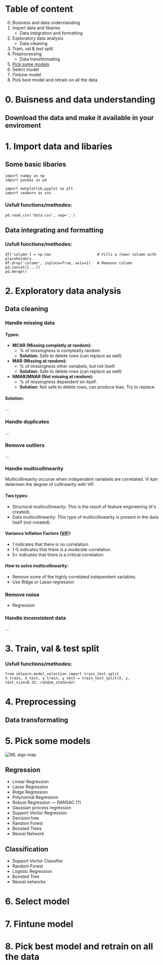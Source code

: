 # Table of content
0. Buisness and data understanding
1. Import data and libaries
   - Data integration and formatting
2. Exploratory data analysis
   - Data cleaning
3. Train, val & test split
4. Preprocessing
   - Data transformating
5. [Pick some models](https://github.com/Evnsn/Kaggle/blob/main/Kaggle/workflow/README.md#5-pick-some-models)
6. Select model
7. Fintune model
8. Pick best model and retrain on all the data 

# 0. Buisness and data understanding
## Download the data and make it available in your enviroment

# 1. Import data and libaries
## Some basic libaries
```
import numpy as np
import pandas as pd

import matplotlib.pyplot as plt
import seaborn as sns
```
### Usfull functions/methodes:
```
pd.read_csv('data.csv', sep=',')
```

## Data integrating and formatting
### Usfull functions/methodes:
```
df['column'] = np.nan                     # Fills a (new) column with placeholders.
df.drop('column', inplace=True, axis=1)   # Removes column
pd.concat([...])
pd.merge()
```

# 2. Exploratory data analysis
## Data cleaning
### Handle missing data
#### Types:
- **MCAR (Missing completly at random):** 
  - % of missingness is compleatly random
  - **Solution:** Safe to delete rows (can replace as well)
- **MAR (Missing at random):** 
  - % of missingness other variabels, but not itself.
  - **Solution:** Safe to delete rows (can replace as well)
- **NMAR/MNAR (Not missing at random):**  
  - % of missingness dependent on itself.
  - **Solution:** Not safe to delete rows, can produce bias. Try to replace.
#### Solution:
...

### Handle duplicates
...

### Remove outliers
...

### Handle multicollinearity
Multicollinearity occurse when independent variabels are correlated. Vi kan determen the degree of collinearity with VIF.
#### Two types:
- Structural multicollinearity: This is the result of feature engineering (it's created).
- Data multicollinearity: This type of multicollinearity is present in the data itself (not created).
#### Variance Inflation Factors ([VIF](https://statisticsbyjim.com/regression/multicollinearity-in-regression-analysis/)):
- 1 indicates that there is no correlation.
- 1-5 indicates that there is a moderate correlation.
- 5< indicates that there is a critical correlation
#### How to solve multicollinearity:
- Remove some of the highly correlated independent variables.
- Use Ridge or Lasso regression 


### Remove noise
- Regression

### Handle inconsistent data
...

# 3. Train, val & test split
### Usfull functions/methodes:
```
from sklearn.model_selection import train_test_split
X_train, X_test, y_train, y_test = train_test_split(X, y, test_size=0.33, random_state=42)
```
# 4. Preprocessing
## Data transformating

# 5. Pick some models
![ML algo map](https://scikit-learn.org/stable/_static/ml_map.png)
## Regression
- Linear Regression
- Lasso Regression
- Ridge Regression
- Polynomial Regression
- Robust Regression — RANSAC (?)
- Gaussian process regression
- Support Vector Regression
- Decision tree
- Random Forest
- Boosted Trees
- Neural Network
## Classification
- Support Vector Classifier
- Random Forest
- Logistic Regression
- Boosted Tree
- Neural networks


# 6. Select model

# 7. Fintune model

# 8. Pick best model and retrain on all the data 
